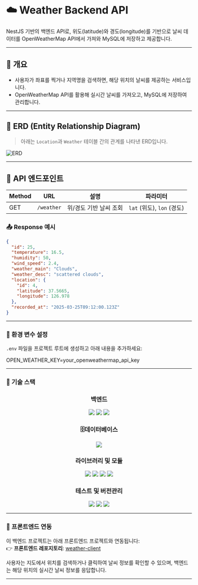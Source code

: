 # ☁️ Weather Backend API

NestJS 기반의 백엔드 API로, 위도(latitude)와 경도(longitude)를 기반으로 날씨 데이터를 OpenWeatherMap API에서 가져와 MySQL에 저장하고 제공합니다.

---

## 📌 개요

- 사용자가 좌표를 찍거나 지역명을 검색하면, 해당 위치의 날씨를 제공하는 서비스입니다.
- OpenWeatherMap API를 활용해 실시간 날씨를 가져오고, MySQL에 저장하여 관리합니다.

---

## 🧱 ERD (Entity Relationship Diagram)

> 아래는 `Location`과 `Weather` 테이블 간의 관계를 나타낸 ERD입니다.

![ERD](./docs/er-diagram.png)

---

## 📡 API 엔드포인트

| Method | URL        | 설명                | 파라미터                     |
|--------|------------|---------------------|-------------------------------|
| GET    | `/weather` | 위/경도 기반 날씨 조회 | `lat` (위도), `lon` (경도)   |


### 📤 Response 예시

```json
{
  "id": 25,
  "temperature": 16.5,
  "humidity": 50,
  "wind_speed": 2.4,
  "weather_main": "Clouds",
  "weather_desc": "scattered clouds",
  "location": {
    "id": 4,
    "latitude": 37.5665,
    "longitude": 126.978
  },
  "recorded_at": "2025-03-25T09:12:00.123Z"
}
```

---

### 🔐 환경 변수 설정

`.env` 파일을 프로젝트 루트에 생성하고 아래 내용을 추가하세요:

OPEN_WEATHER_KEY=your_openweathermap_api_key

---

### 🧰 기술 스택

<div align="center">

###  백엔드  
<img src="https://img.shields.io/badge/NestJS-E0234E.svg?&style=for-the-badge&logo=nestjs&logoColor=white" />  
<img src="https://img.shields.io/badge/node.js-%234285F4.svg?&style=for-the-badge&logo=node.js&logoColor=white" />  
<img src="https://img.shields.io/badge/typescript-3178C6.svg?style=for-the-badge&logo=typescript&logoColor=white" />

### 🗄데이터베이스  
<img src="https://img.shields.io/badge/mysql-%234479A1.svg?&style=for-the-badge&logo=mysql&logoColor=white" />

### 라이브러리 및 모듈  
<img src="https://img.shields.io/badge/typeorm-262627.svg?style=for-the-badge&logo=typeorm&logoColor=white" />  
<img src="https://img.shields.io/badge/axios-5A29E4.svg?style=for-the-badge&logo=axios&logoColor=white" />  
<img src="https://img.shields.io/badge/nest%2Fconfig-%2320232a.svg?style=for-the-badge&logo=nestjs&logoColor=white" />  
<img src="https://img.shields.io/badge/nest%2Faxios-%23e0234e.svg?style=for-the-badge&logo=nestjs&logoColor=white" />

### 테스트 및 버전관리  
<img src="https://img.shields.io/badge/jest-C21325.svg?style=for-the-badge&logo=jest&logoColor=white" />  
<img src="https://img.shields.io/badge/git-%23F05032.svg?&style=for-the-badge&logo=git&logoColor=white" />  
<img src="https://img.shields.io/badge/github-%23181717.svg?&style=for-the-badge&logo=github&logoColor=white" />

</div>

---

### 🔗 프론트엔드 연동

이 백엔드 프로젝트는 아래 프론트엔드 프로젝트와 연동됩니다:  
👉 **프론트엔드 레포지토리**: [weather-client](https://github.com/yujeen02/weatherAPI_FrontEnd)

사용자는 지도에서 위치를 검색하거나 클릭하여 날씨 정보를 확인할 수 있으며, 백엔드는 해당 위치의 실시간 날씨 정보를 응답합니다.

---
